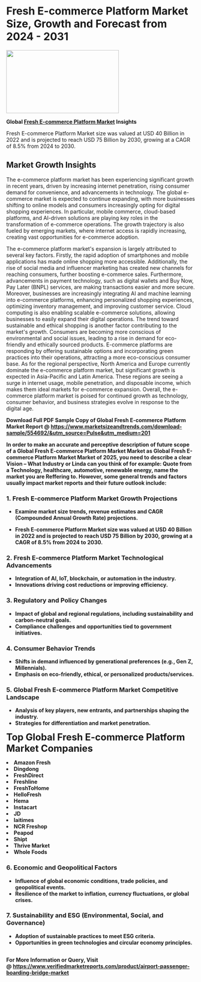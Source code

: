 <H1>Fresh E-commerce Platform Market Size, Growth and Forecast from 2024 - 2031</H1><img class="aligncenter size-medium wp-image-584254" src="https://thirdeyenews.in/wp-content/uploads/2024/09/Global-Market-Research-300x168.jpeg" alt="" width="300" height="168" /><p><strong>Global&nbsp;<a href="https://www.marketsizeandtrends.com/download-sample/554692/&amp;utm_source=Pulse&amp;utm_medium=201">Fresh E-commerce Platform Market</a> Insights</strong></p><p>Fresh E-commerce Platform Market size was valued at USD 40 Billion in 2022 and is projected to reach USD 75 Billion by 2030, growing at a CAGR of 8.5% from 2024 to 2030.</p><p><h2>Market Growth Insights</h2> <p>The e-commerce platform market has been experiencing significant growth in recent years, driven by increasing internet penetration, rising consumer demand for convenience, and advancements in technology. The global e-commerce market is expected to continue expanding, with more businesses shifting to online models and consumers increasingly opting for digital shopping experiences. In particular, mobile commerce, cloud-based platforms, and AI-driven solutions are playing key roles in the transformation of e-commerce operations. The growth trajectory is also fueled by emerging markets, where internet access is rapidly increasing, creating vast opportunities for e-commerce adoption.</p> <p><strong></strong></p> <p>The e-commerce platform market's expansion is largely attributed to several key factors. Firstly, the rapid adoption of smartphones and mobile applications has made online shopping more accessible. Additionally, the rise of social media and influencer marketing has created new channels for reaching consumers, further boosting e-commerce sales. Furthermore, advancements in payment technology, such as digital wallets and Buy Now, Pay Later (BNPL) services, are making transactions easier and more secure. Moreover, businesses are increasingly integrating AI and machine learning into e-commerce platforms, enhancing personalized shopping experiences, optimizing inventory management, and improving customer service. Cloud computing is also enabling scalable e-commerce solutions, allowing businesses to easily expand their digital operations. The trend toward sustainable and ethical shopping is another factor contributing to the market's growth. Consumers are becoming more conscious of environmental and social issues, leading to a rise in demand for eco-friendly and ethically sourced products. E-commerce platforms are responding by offering sustainable options and incorporating green practices into their operations, attracting a more eco-conscious consumer base. As for the regional perspective, North America and Europe currently dominate the e-commerce platform market, but significant growth is expected in Asia-Pacific and Latin America. These regions are seeing a surge in internet usage, mobile penetration, and disposable income, which makes them ideal markets for e-commerce expansion. Overall, the e-commerce platform market is poised for continued growth as technology, consumer behavior, and business strategies evolve in response to the digital age.</p> <p><strong></p><p><span class=""><strong>Download Full PDF Sample Copy of Global Fresh E-commerce Platform Market Report</strong> @ <a href="https://www.marketsizeandtrends.com/download-sample/554692/&amp;utm_source=Pulse&amp;utm_medium=201" target="_blank">https://www.marketsizeandtrends.com/download-sample/554692/&amp;utm_source=Pulse&amp;utm_medium=201</a></span></p><p>In order to make an accurate and perceptive description of future scope of a Global&nbsp;Fresh E-commerce Platform Market Market as Global&nbsp;Fresh E-commerce Platform Market Market of 2025, you need to describe a clear Vision &ndash; What Industry or Linda can you think of for example: Quote from a Technology, healthcare, automotive, renewable energy, name the market you are Reffering to. However, some general trends and factors usually impact market reports and their future outlook include:</p><h3>1.&nbsp;<strong>Fresh E-commerce Platform Market Growth Projections</strong></h3><ul><li>Examine market size trends, revenue estimates and CAGR (Compounded Annual Growth Rate) projections.</li><li><p>Fresh E-commerce Platform Market size was valued at USD 40 Billion in 2022 and is projected to reach USD 75 Billion by 2030, growing at a CAGR of 8.5% from 2024 to 2030.</p></li></ul><h3>2.&nbsp;<strong>Fresh E-commerce Platform Market Technological Advancements</strong></h3><ul><li>Integration of AI, IoT, blockchain, or automation in the industry.</li><li>Innovations driving cost reductions or improving efficiency.</li></ul><h3>3.&nbsp;<strong>Regulatory and Policy Changes</strong></h3><ul><li>Impact of global and regional regulations, including sustainability and carbon-neutral goals.</li><li>Compliance challenges and opportunities tied to government initiatives.</li></ul><h3>4.&nbsp;<strong>Consumer Behavior Trends</strong></h3><ul><li>Shifts in demand influenced by generational preferences (e.g., Gen Z, Millennials).</li><li>Emphasis on eco-friendly, ethical, or personalized products/services.</li></ul><h3>5.&nbsp;<strong>Global Fresh E-commerce Platform Market Competitive Landscape</strong></h3><ul><li>Analysis of key players, new entrants, and partnerships shaping the industry.</li><li>Strategies for differentiation and market penetration.</li></ul><p data-pm-slice="1 1 []"><span style="color: inherit; font-family: inherit; font-size: 25px;">Top Global Fresh E-commerce Platform Market Companies</span></p><div class="" data-test-id=""><p><li>Amazon Fresh</li><li> Dingdong</li><li> FreshDirect</li><li> Freshline</li><li> FreshToHome</li><li> HelloFresh</li><li> Hema</li><li> Instacart</li><li> JD</li><li> laitimes</li><li> NCR Freshop</li><li> Peapod</li><li> Shipt</li><li> Thrive Market</li><li> Whole Foods</li></p></div><h3>6.&nbsp;<strong>Economic and Geopolitical Factors</strong></h3><ul><li>Influence of global economic conditions, trade policies, and geopolitical events.</li><li>Resilience of the market to inflation, currency fluctuations, or global crises.</li></ul><h3>7.&nbsp;<strong>Sustainability and ESG (Environmental, Social, and Governance)</strong></h3><ul><li>Adoption of sustainable practices to meet ESG criteria.</li><li>Opportunities in green technologies and circular economy principles.</li></ul><h2><strong style="font-size: 14px;">For More Information or Query, Visit @&nbsp;</strong><a style="background-color: #ffffff; font-size: 14px;" href="https://www.marketsizeandtrends.com/report/fresh-e-commerce-platform-market/" target="_blank">https://www.verifiedmarketreports.com/product/airport-passenger-boarding-bridge-market</a></h2>